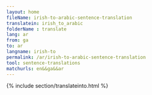 ```yaml
---
layout: home
fileName: irish-to-arabic-sentence-translation
translatein: irish_to_arabic
folderName : translate
lang: ar
from: ga
to: ar
langname: irish-to
permalink: /ar/irish-to-arabic-sentence-translation
tool: sentence-translations
matchurls: en&&ga&&ar
---
```

{% include section/translateinto.html %}
